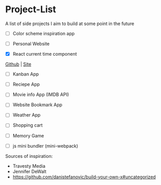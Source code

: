 # Project-List
A list of side projects I aim to build at some point in the future

* [ ] Color scheme inspiration app

* [ ] Personal Website

* [x] React current time component

 [Github](https://github.com/Ma7eer/React-current-time-component) | [Site]()

* [ ] Kanban App

* [ ] Reciepe App

* [ ] Movie info App (IMDB API)

* [ ] Website Bookmark App

* [ ] Weather App

* [ ] Shopping cart

* [ ] Memory Game

* [ ] js mini bundler (mini-webpack)

Sources of inspiration:
* Travesty Media
* Jennifer DeWalt
* https://github.com/danistefanovic/build-your-own-x#uncategorized
